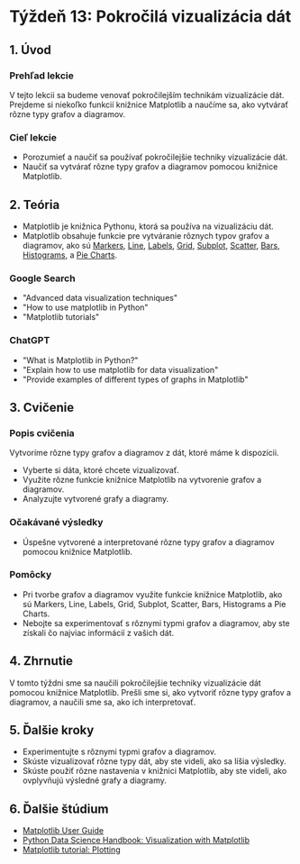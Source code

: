 # Týždeň 13: Pokročilá vizualizácia dát

## 1. Úvod

### Prehľad lekcie

V tejto lekcii sa budeme venovať pokročilejším technikám vizualizácie dát. Prejdeme si niekoľko funkcií knižnice Matplotlib a naučíme sa, ako vytvárať rôzne typy grafov a diagramov.

### Cieľ lekcie

- Porozumieť a naučiť sa používať pokročilejšie techniky vizualizácie dát.
- Naučiť sa vytvárať rôzne typy grafov a diagramov pomocou knižnice Matplotlib.

## 2. Teória

- Matplotlib je knižnica Pythonu, ktorá sa používa na vizualizáciu dát.
- Matplotlib obsahuje funkcie pre vytváranie rôznych typov grafov a diagramov, ako sú [Markers](https://www.w3schools.com/python/matplotlib_markers.asp), [Line](https://www.w3schools.com/python/matplotlib_line.asp), [Labels](https://www.w3schools.com/python/matplotlib_labels.asp), [Grid](https://www.w3schools.com/python/matplotlib_grid.asp), [Subplot](https://www.w3schools.com/python/matplotlib_subplot.asp), [Scatter](https://www.w3schools.com/python/matplotlib_scatter.asp), [Bars](https://www.w3schools.com/python/matplotlib_bars.asp), [Histograms](https://www.w3schools.com/python/matplotlib_histograms.asp), a [Pie Charts](https://www.w3schools.com/python/matplotlib_pie_charts.asp).

### Google Search

- "Advanced data visualization techniques"
- "How to use matplotlib in Python"
- "Matplotlib tutorials"

### ChatGPT

- "What is Matplotlib in Python?"
- "Explain how to use matplotlib for data visualization"
- "Provide examples of different types of graphs in Matplotlib"

## 3. Cvičenie

### Popis cvičenia

Vytvoríme rôzne typy grafov a diagramov z dát, ktoré máme k dispozícii.

- Vyberte si dáta, ktoré chcete vizualizovať.
- Využite rôzne funkcie knižnice Matplotlib na vytvorenie grafov a diagramov.
- Analyzujte vytvorené grafy a diagramy.

### Očakávané výsledky

- Úspešne vytvorené a interpretované rôzne typy grafov a diagramov pomocou knižnice Matplotlib.

### Pomôcky

- Pri tvorbe grafov a diagramov využite funkcie knižnice Matplotlib, ako sú Markers, Line, Labels, Grid, Subplot, Scatter, Bars, Histograms a Pie Charts.
- Nebojte sa experimentovať s rôznymi typmi grafov a diagramov, aby ste získali čo najviac informácií z vašich dát.

## 4. Zhrnutie

V tomto týždni sme sa naučili pokročilejšie techniky vizualizácie dát pomocou knižnice Matplotlib. Prešli sme si, ako vytvoriť rôzne typy grafov a diagramov, a naučili sme sa, ako ich interpretovať.

## 5. Ďalšie kroky

- Experimentujte s rôznymi typmi grafov a diagramov.
- Skúste vizualizovať rôzne typy dát, aby ste videli, ako sa líšia výsledky.
- Skúste použiť rôzne nastavenia v knižnici Matplotlib, aby ste videli, ako ovplyvňujú výsledné grafy a diagramy.

## 6. Ďalšie štúdium

- [Matplotlib User Guide](https://matplotlib.org/stable/users/index.html)
- [Python Data Science Handbook: Visualization with Matplotlib](https://jakevdp.github.io/PythonDataScienceHandbook/04.00-introduction-to-matplotlib.html)
- [Matplotlib tutorial: Plotting](https://scipy-lectures.org/intro/matplotlib/index.html)